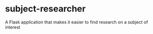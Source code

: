 # subject-researcher
A Flask application that makes it easier to find research on a subject of interest
